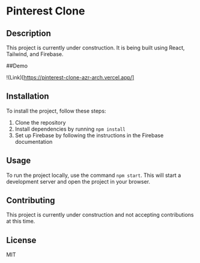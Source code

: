 # Pinterest Clone

## Description

This project is currently under construction. It is being built using React, Tailwind, and Firebase.

##Demo

!(Link)[https://pinterest-clone-azr-arch.vercel.app/]

## Installation

To install the project, follow these steps:

1. Clone the repository
2. Install dependencies by running `npm install`
3. Set up Firebase by following the instructions in the Firebase documentation

## Usage

To run the project locally, use the command `npm start`. This will start a development server and open the project in your browser.

## Contributing

This project is currently under construction and not accepting contributions at this time.

## License

MIT
